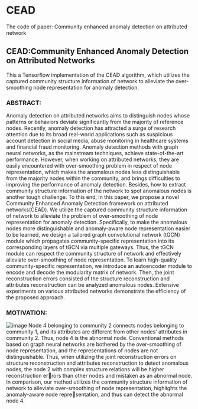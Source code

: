 # CEAD
The code of paper: Community enhanced anomaly detection on attributed network

## CEAD:Community Enhanced Anomaly Detection on Attributed Networks

This a Tensorflow implementation of the CEAD algorithm, which utilizes the captured community structure information of network to alleviate the over-smoothing node representation for anomaly detection. 
### ABSTRACT:
Anomaly detection on attributed networks aims to distinguish nodes whose patterns or behaviors deviate significantly from the majority of reference nodes. Recently, anomaly detection has attracted a surge of research attention due to its broad real-world applications such as suspicious account detection in social media, abuse monitoring in healthcare systems and financial fraud monitoring. Anomaly detection methods with graph neural networks, as the mainstream techniques, achieve state-of-the-art performance. However, when working on attributed networks, they are easily encountered with over-smoothing problem in respect of node representation, which makes the anomalous nodes less distinguishable from the majority nodes within the community, and brings difficulties to improving the performance of anomaly detection. Besides, how to extract community structure information of the network to
spot anomalous nodes is another tough challenge. 
To this end, in this paper, we propose a novel Community Enhanced Anomaly Detection framework on attributed networks(CEAD). We utilize the captured community structure information of network to alleviate the problem of over-smoothing of node representation for anomaly detection. Specifically, to make the anomalous nodes more distinguishable and anomaly-aware node representation easier to be learned, we design a tailored graph convolutional network (tGCN) module which propagates community-specific representation into its corresponding layers of tGCN via multiple gateways. Thus, the tGCN module can respect the community structure of network and effectively alleviate over-smoothing of node representation. To learn high-quality community-specific
representation, we introduce an autoencoder module to encode and decode the modularity matrix of network. Then, the joint reconstruction errors consisted of the structure reconstruction and attributes reconstruction can be analyzed anomalous nodes. Extensive experiments on various attributed networks demonstrate the efficiency of the proposed approach.
### MOTIVATION:
![image](https://github.com/DASE4/paper-figure/blob/master/motivation.png)
Node 4 belonging to community 2 connects nodes belonging to community 1, and its attributes are different from other nodes’ attributes in community 2. Thus, node 4 is the abnormal node. Conventional methods based on graph neural networks are bothered by the over-smoothing of node representation, and the representations of nodes are not distinguishable. Thus, when utilizing the joint reconstruction errors on structure reconstruction and attributes
reconstruction to detect anomalous nodes, the node 2 with complex structure relations will be higher reconstruction errors than other nodes and mistaken as an abnormal node. In comparison, our method utilizes the community structure information of network to alleviate over-smoothing of node representation, highlights the anomaly-aware node representation, and thus can detect the abnormal node 4.

